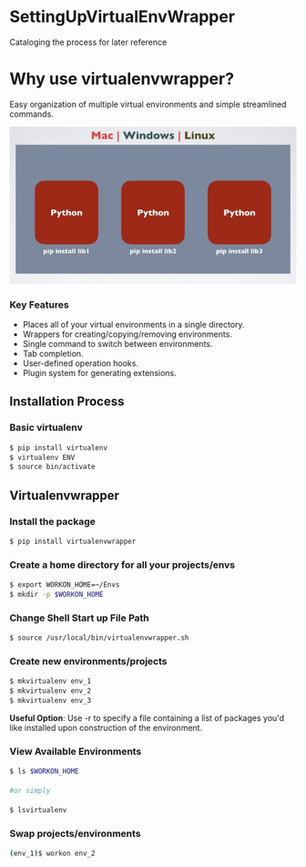 # SettingUpVirtualEnvWrapper
Cataloging the process for later reference

# Why use virtualenvwrapper?     
Easy organization of multiple virtual environments and simple streamlined commands. 

<img src="https://github.com/ajh1143/ajh1143.github.io/blob/master/Images/venv/venv-2.jpeg" class="inline"/><br>   

### Key Features     
* Places all of your virtual environments in a single directory.
* Wrappers for creating/copying/removing environments.
* Single command to switch between environments.
* Tab completion. 
* User-defined operation hooks.
* Plugin system for generating extensions.

## Installation Process    
### Basic virtualenv    
```bash
$ pip install virtualenv
$ virtualenv ENV
$ source bin/activate
```
## Virtualenvwrapper

### Install the package
```bash
$ pip install virtualenvwrapper
```
### Create a home directory for all your projects/envs
```bash
$ export WORKON_HOME=~/Envs
$ mkdir -p $WORKON_HOME
```

### Change Shell Start up File Path
```bash
$ source /usr/local/bin/virtualenvwrapper.sh
```

### Create new environments/projects    
```bash
$ mkvirtualenv env_1
$ mkvirtualenv env_2
$ mkvirtualenv env_3
```
**Useful Option**: Use -r to specify a file containing a list of packages you'd like installed upon construction of the environment.

### View Available Environments    
```bash
$ ls $WORKON_HOME

#or simply

$ lsvirtualenv
```

### Swap projects/environments    
```bash
(env_1)$ workon env_2
```
